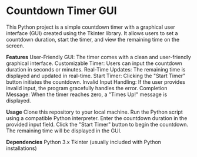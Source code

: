 # Countdown Timer GUI


This Python project is a simple countdown timer with a graphical user interface (GUI) created using the Tkinter library. It allows users to set a countdown duration, start the timer, and view the remaining time on the screen.

**Features**
User-Friendly GUI: The timer comes with a clean and user-friendly graphical interface.
Customizable Timer: Users can input the countdown duration in seconds or minutes.
Real-Time Updates: The remaining time is displayed and updated in real-time.
Start Timer: Clicking the "Start Timer" button initiates the countdown.
Invalid Input Handling: If the user provides invalid input, the program gracefully handles the error.
Completion Message: When the timer reaches zero, a "Times Up!" message is displayed.

**Usage**
Clone this repository to your local machine.
Run the Python script using a compatible Python interpreter.
Enter the countdown duration in the provided input field.
Click the "Start Timer" button to begin the countdown.
The remaining time will be displayed in the GUI.

**Dependencies**
Python 3.x
Tkinter (usually included with Python installations)
